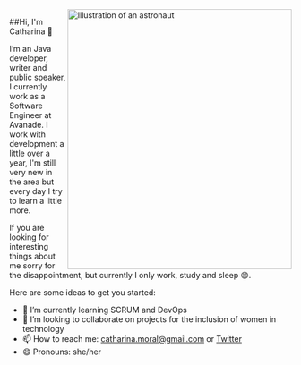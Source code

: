 <img align="right" src="https://user-images.githubusercontent.com/41528935/109573746-1212b680-7ace-11eb-85b4-a426ad1f505e.png" alt="Illustration of an astronaut" height=465px width=400px/>

##Hi, I'm Catharina 👋

I’m an Java developer, writer and public speaker, I currently work as a Software Engineer at Avanade. I work with development a little over a year, I'm still very new in the area but every day I try to learn a little more.

If you are looking for interesting things about me sorry for the disappointment, but currently I only work, study and sleep 😄.

Here are some ideas to get you started:

- 🌱 I’m currently learning SCRUM and DevOps
- 👯 I’m looking to collaborate on projects for the inclusion of women in technology
- 📫 How to reach me: catharina.moral@gmail.com or [Twitter](https://twitter.com/devcatota)
- 😄 Pronouns: she/her
